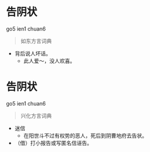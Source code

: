 # 告阴状
go5 ien1 chuan6
> 如东方言词典
- 背后说人坏话。
  - 此人爱～，没人欢喜。

# 告阴状
go5 ien1 chuan6
> 兴化方言词典
- 迷信
  - 在阳世斗不过有权势的恶人，死后到阴曹地府去告状。
- （借）打小报告或写匿名信诬告。
